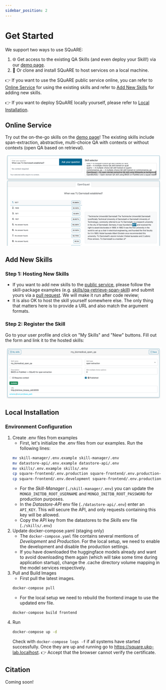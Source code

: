 ```yaml
---
sidebar_position: 2
---
```


# Get Started

We support two ways to use SQuARE:
1. 🌐 Get access to the existing QA Skills (and even deploy your Skill!) via our [demo page](https://square.ukp-lab.de/).
2. 💾 Or clone and install SQuARE to host services on a local machine.

👉 If you want to use the SQuARE public service online, you can refer to [Online Service](#Online-Service) for using the existing skills and refer to 
[Add New Skills](#Add-New-Skills) for adding new skills.

👉 If you want to deploy SQuARE locally yourself, please refer to [Local Installation](#Local-Installation).

<a name="Online-Service"></a>

## Online Service
Try out the on-the-go skills on the [demo page](https://square.ukp-lab.de/)! 
The existing skills include span-extraction, abstractive, multi-choice QA 
with contexts or without contexts (open QA based on retrieval).

![demo-page](../../static/img/demo-page.png)

<a name="Add-New-Skills"></a>

## Add New Skills

### Step 1: Hosting New Skills
- If you want to add new skills to the [public service](https://square.ukp-lab.de/), please follow the skill-package examples (e.g. [skills/qa-retrieve-span-skill](https://github.com/UKP-SQuARE/square-core/tree/master/skills/qa-retrieve-span-skill)) and submit yours via a [pull request](https://github.com/UKP-SQuARE/square-core/pulls). We will make it run after code review;
- It is also OK to host the skill yourself somewhere else. The only thing that matters here is to provide a URL and also match the argument formats.


### Step 2: Register the Skill
Go to your user profile and click on "My Skills" and "New" buttons. Fill out the form and link it to the hosted skills:

![link-skill](../../static/img/link_skill.png)


<a name="Local-Installation"></a>

## Local Installation
### Environment Configuration
1. Create .env files from examples
    - First, let's initialize the .env files from our examples. Run the following lines:  
    ```bash
    mv skill-manager/.env.example skill-manager/.env 
    mv datastore-api/.env.example datastore-api/.env 
    mv skills/.env.example skills/.env 
    cp square-frontend/.env.production square-frontend/.env.production-backup
    cp square-frontend/.env.development square-frontend/.env.production
    ```
    - For the _Skill-Manager_ (`./skill-manager/.env`) you can update the `MONGO_INITDB_ROOT_USERNAME` and `MONGO_INITDB_ROOT_PASSWORD` for production purposes.
    - In the _Datastore-API_ env file (`./datastore-api/.env`)  enter an `API_KEY`. This will secure the API, and only requests containing this key will be allowed.
    - Copy the API key from the datastores to the _Skills_ env file (`./skills/.env`)
2. Update docker-compose.yaml (staging only)
    - The `docker-compose.yaml` file contains several mentions of _Development_ and _Production_. For the local setup, we need to enable the development and disable the production settings.
    - If you have downloaded the huggingface models already and want to avoid downloading them again (which will take some time during application startup), change the .cache directory volume mapping in the model services respectively.
3. Pull and Build Images
    - First pull the latest images.
    ```bash
    docker-compose pull
    ```
    - For the local setup we need to rebuild the frontend image to use the updated env file.
    ```bash
    docker-compose build frontend
    ```
4. Run
    ```bash
    docker-compose up -d
    ```
    Check with `docker-compose logs -f` if all systems have started successfully. Once they are up and running go to https://square.ukp-lab.localhost.
    👉 Accept that the browser cannot verify the certificate.

## Citation

Coming soon!

<!-- If you find this repository helpful, feel free to cite our publication 
[UKP-SQUARE: An Online Platform for Question Answering Research]():

```
@inproceedings{
}
``` -->